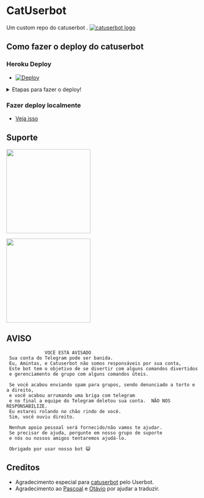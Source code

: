 # CatUserbot
Um custom repo do catuserbot .
[![catuserbot logo](https://telegra.ph/file/b7dc845e3a48cde0d7bb1.jpg)](https://dashboard.heroku.com/new?button-url=https%3A%2F%2Fgithub.com%2Fsandy1709%2Fcatuserbot%2Ftree%2Fbugs&template=https%3A%2F%2Fgithub.com%2Fsandy1709%2Fcatuserbot)


## Como fazer o deploy do catuserbot
### Heroku Deploy
  - [![Deploy](https://www.herokucdn.com/deploy/button.svg)](https://dashboard.heroku.com/new?template=https://github.com/CatuserbotBR/catpack)

<details>
    <summary>Etapas para fazer o deploy! </summary>

  #### Primeiramente, pegue as vars necessárias.
  
  1) Crie uma conta no [Heroku](https://www.heroku.com) e coloque como linguagem principal o python.
  2) Pegue seu Heroku API nas [configurações](https://dashboard.heroku.com/account)
  3) Obtenha a Api Id e o Hash da API [AQUI](https://my.telegram.org/) para fazer a string e completar as vars
  4) Crie um Bot no [botFather](https://t.me/botfather) e pegue o Bot Token
  5) Em seguida, gere a STRING SESSION no [Repl](https://generatestringsession.sandeep1709.repl.run/)
RECOMENDO USAR O PC OU EDGE MOBILE.
  6) Coloque no Alive Name, o nome que irá aparecer no .alive, .revert e etc.
  7) Coloque o appname, o mesmo que você colocou lá em cima (para fazer updates e etc)
  8) Clique em deploy no botão acima, e coloque as vars nos seus respectivos lugares.
 

Não mexa em mais nada.

</details>

### Fazer deploy localmente
  - [Veja isso](https://catuserbot.gitbook.io/catuserbot/tutorial/self-host)
  
## Suporte
   <a href="https://t.me/comunidadeg8"><img src="https://img.shields.io/badge/Grupo%20de%20Suporte%3F-yes-green?&style=flat-square?&logo=telegram" width=220px></a></p>
   <a href="https://t.me/awtfg"><img src="https://img.shields.io/badge/Dev%20Suporte%3F-yes-green?&style=flat-square?&logo=telegram" width=220px></a></p>
   
## AVISO

```
              VOCÊ ESTÁ AVISADO
 Sua conta do Telegram pode ser banida.
 Eu, Amintas, e Catuserbot não somos responsáveis ​​por sua conta,
 Este bot tem o objetivo de se divertir com alguns comandos divertidos
 e gerenciamento de grupo com alguns comandos úteis.

 Se você acabou enviando spam para grupos, sendo denunciado a torto e a direito,
 e você acabou arrumando uma briga com telegram
 e no final a equipe do Telegram deletou sua conta.  NÃO NOS RESPONSABILIZE.
 Eu estarei rolando no chão rindo de você.
 Sim, você ouviu direito.

 Nenhum apoio pessoal será fornecido/não vamos te ajudar.
 Se precisar de ajuda, pergunte em nosso grupo de suporte
 e nós ou nossos amigos tentaremos ajudá-lo.

 Obrigado por usar nosso bot 😺

```

## Creditos
   - Agradecimento especial para [catuserbot](https://github.com/sandy1709/catuserbot/) pelo Userbot.
   - Agradecimento ao [Pascoal](https://t.me/intelhdgraphics) e [Otávio](https://t.me/intelathom1ghz) por ajudar a traduzir. 
